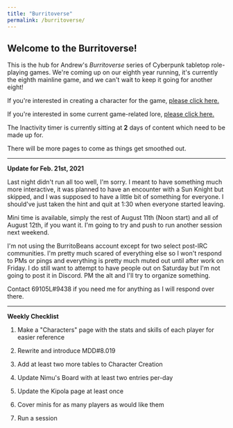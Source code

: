 ```yaml
---
title: "Burritoverse"
permalink: /burritoverse/
---
```


## Welcome to the Burritoverse!

This is the hub for Andrew's *Burritoverse* series of Cyberpunk tabletop role-playing games. We're coming up on our eighth year running, it's currently the eighth mainline game, and we can't wait to keep it going for another eight!

If you're interested in creating a character for the game, [please click here.](/burritoverse/ccreation/)

If you're interested in some current game-related lore, [please click here.](/burritoverse/lore/)

The Inactivity timer is currently sitting at **2** days of content which need to be made up for.

There will be more pages to come as things get smoothed out. 

---

**Update for Feb. 21st, 2021**

Last night didn't run all too well, I'm sorry. I meant to have something much more interactive, it was planned to have an encounter with a Sun Knight but skipped, and I was supposed to have a little bit of something for everyone. I should've just taken the hint and quit at 1:30 when everyone started leaving.

Mini time is available, simply the rest of August 11th (Noon start) and all of August 12th, if you want it. I'm going to try and push to run another session next weekend.

I'm not using the BurritoBeans account except for two select post-IRC communities. I'm pretty much scared of everything else so I won't respond to PMs or pings and everything is pretty much muted out until after work on Friday. I do still want to attempt to have people out on Saturday but I'm not going to post it in Discord. PM the alt and I'll try to organize something. 

Contact 69105L#9438 if you need me for anything as I will respond over there.

---

**Weekly Checklist**

1. Make a "Characters" page with the stats and skills of each player for easier reference

2. Rewrite and introduce MDD#8.019

3. Add at least two more tables to Character Creation

4. Update Nimu's Board with at least two entries per-day

5. Update the Kipola page at least once

6. Cover minis for as many players as would like them

7. Run a session